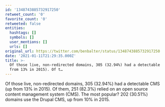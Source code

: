 ```yaml
---
id: '1348743885732917250'
retweet_count: '0'
favorite_count: '0'
retweeted: false
entities:
  hashtags: []
  symbols: []
  user_mentions: []
  urls: []
original_url: https://twitter.com/benbalter/status/1348743885732917250
date: '2021-01-11T21:29:35.000Z'
title: >-
  Of those live, non-redirected domains, 305 (32.94%) had a detectable CMS (up
  from 13% in 2015). Of t…
---
```


Of those live, non-redirected domains, 305 (32.94%) had a detectable CMS (up from 13% in 2015). Of them, 251 (82.3%) relied on an open source content management system (CMS). The most popular? 202 (30.51%) domains use the Drupal CMS, up from 10% in 2015.